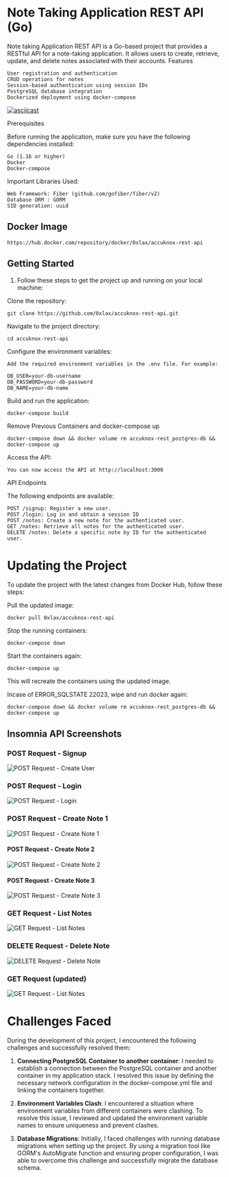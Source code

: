 # Note Taking Application REST API (Go)

Note taking Application REST API is a Go-based project that provides a RESTful API for a note-taking application. It allows users to create, retrieve, update, and delete notes associated with their accounts.
Features

    User registration and authentication
    CRUD operations for notes
    Session-based authentication using session IDs
    PostgreSQL database integration
    Dockerized deployment using docker-compose


[![asciicast](https://asciinema.org/a/586083.svg)](https://asciinema.org/a/586083)

Prerequisites

Before running the application, make sure you have the following dependencies installed:

    Go (1.16 or higher)
    Docker
    Docker-compose


Important Libraries Used:

    Web Framework: Fiber (github.com/gofiber/fiber/v2)
    Database ORM : GORM
    SID generation: uuid

## Docker Image

    https://hub.docker.com/repository/docker/0xlax/accuknox-rest-api

## Getting Started

1) Follow these steps to get the project up and running on your local machine:

Clone the repository:


    git clone https://github.com/0xlax/accuknox-rest-api.git

Navigate to the project directory:

    cd accuknox-rest-api

Configure the environment variables:



    Add the required environment variables in the .env file. For example:

    DB_USER=your-db-username
    DB_PASSWORD=your-db-password
    DB_NAME=your-db-name

Build and run the application:

    docker-compose build

Remove Previous Containers and docker-compose up

    docker-compose down && docker volume rm accuknox-rest_postgres-db && docker-compose up

 Access the API:

    You can now access the API at http://localhost:3000

API Endpoints

The following endpoints are available:

    POST /signup: Register a new user.
    POST /login: Log in and obtain a session ID
    POST /notes: Create a new note for the authenticated user.
    GET /notes: Retrieve all notes for the authenticated user.
    DELETE /notes: Delete a specific note by ID for the authenticated user.

# Updating the Project

To update the project with the latest changes from Docker Hub, follow these steps:

Pull the updated image:


    docker pull 0xlax/accuknox-rest-api

Stop the running containers:

    docker-compose down

Start the containers again:

    docker-compose up 

This will recreate the containers using the updated image.


Incase of ERROR_SQLSTATE 22023, wipe and run docker again: 

    docker-compose down && docker volume rm accuknox-rest_postgres-db && docker-compose up

## Insomnia API Screenshots


### POST Request - Signup

![POST Request - Create User](img/signup.png)

### POST Request - Login

![POST Request - Login](img/login.png)

### POST Request - Create Note 1

![POST Request - Create Note 1](img/note-1.png)

#### POST Request - Create Note 2
![POST Request - Create Note 2](img/note-1.png)

#### POST Request - Create Note 3
![POST Request - Create Note 3](img/note-1.png)

### GET Request - List Notes

![GET Request - List Notes](img/get-notes.png)

### DELETE Request - Delete Note

![DELETE Request - Delete Note](img/delete-note-1.png)

### GET Request (updated) 

![GET Request - List Notes](img/after-delete.png)





# Challenges Faced

During the development of this project, I encountered the following challenges and successfully resolved them:



1) **Connecting PostgreSQL Container to another container**:
I needed to establish a connection between the PostgreSQL container and another container in my application stack.
I resolved this issue by defining the necessary network configuration in the docker-compose.yml file and linking the containers together.

2) **Environment Variables Clash**:
I encountered a situation where environment variables from different containers were clashing.
To resolve this issue, I reviewed and updated the environment variable names to ensure uniqueness and prevent clashes.

3) **Database Migrations**:
    Initially, I faced challenges with running database migrations when setting up the project.
    By using a migration tool like GORM's AutoMigrate function and ensuring proper configuration, I was able to overcome this challenge and successfully migrate the database schema.
